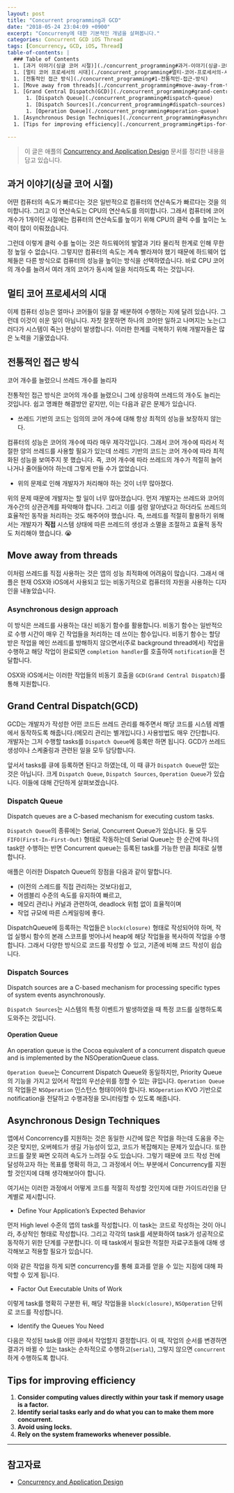 ```yaml
---
layout: post
title: "Concurrent programming과 GCD"
date: "2018-05-24 23:04:09 +0900"
excerpt: "Concurreny에 대한 기본적인 개념을 살펴봅니다."
categories: Concurrent GCD iOS Thread
tags: [Concurrency, GCD, iOS, Thread]
table-of-contents: |
  ### Table of Contents  
  1. [과거 이야기(싱글 코어 시절)](./concurrent_programming#과거-이야기(싱글-코어-시절))
  1. [멀티 코어 프로세서의 시대](./concurrent_programming#멀티-코어-프로세서의-시대)
  1. [전통적인 접근 방식](./concurrent_programming#1-전통적인-접근-방식)
  1. [Move away from threads](./concurrent_programming#move-away-from-threads)
  1. [Grand Central Dispatch(GCD)](./concurrent_programming#grand-central-dispatch(gcd))
      1. [Dispatch Queue](./concurrent_programming#dispatch-queue)
      1. [Dispatch Sources](./concurrent_programming#dispatch-sources)
      1. [Operation Queue](./concurrent_programming#operation-queue)
  1. [Asynchronous Design Techniques](./concurrent_programming#asynchronous-design-techniques)
  1. [Tips for improving efficiency](./concurrent_programming#tips-for-improving-efficiency)

---
```


> 이 글은 애플의 [Concurrency and Application Design](https://developer.apple.com/library/content/documentation/General/Conceptual/ConcurrencyProgrammingGuide/ConcurrencyandApplicationDesign/ConcurrencyandApplicationDesign.html#//apple_ref/doc/uid/TP40008091-CH100-SW1) 문서를 정리한 내용을 담고 있습니다.

## 과거 이야기(싱글 코어 시절)

어떤 컴퓨터의 속도가 빠르다는 것은 일반적으로 컴퓨터의 연산속도가 빠르다는 것을 의미합니다. 그리고 이 연산속도는 CPU의 연산속도를 의미합니다. 그래서 컴퓨터에 코어 개수가 1개이던 시절에는 컴퓨터의 연산속도를 높이기 위해 CPU의 클럭 수를 높이는 노력이 많이 이뤄졌습니다.

그런데 이렇게 클럭 수를 높이는 것은 하드웨어의 발열과 기타 물리적 한계로 인해 무한정 높일 수 없습니다. 그렇지만 컴퓨터의 속도는 계속 빨라져야 했기 때문에 하드웨어 업체들은 다른 방식으로 컴퓨터의 성능을 높이는 방식을 선택하였습니다. 바로 CPU 코어의 개수를 늘려서 여러 개의 코어가 동시에 일을 처리하도록 하는 것입니다.

## 멀티 코어 프로세서의 시대

이제 컴퓨터 성능은 얼마나 코어들이 일을 잘 배분하여 수행하는 지에 달려 있습니다. 그런데 이것이 쉬운 일이 아닙니다. 자칫 잘못하면 하나의 코어만 일하고 나머지는 노는(그러다가 시스템이 죽는) 현상이 발생합니다. 이러한 한계를 극복하기 위해 개발자들은 많은 노력을 기울였습니다.

## 전통적인 접근 방식

<div class="message">
  코어 개수를 늘렸으니 쓰레드 개수를 늘리자
</div>

전통적인 접근 방식은 코어의 개수를 늘렸으니 그에 상응하여 쓰레드의 개수도 늘리는 것입니다. 쉽고 명쾌한 해결방안 같지만, 이는 다음과 같은 문제가 있습니다.

- 쓰레드 기반의 코드는 임의의 코어 개수에 대해 항상 최적의 성능을 보장하지 않는다.

컴퓨터의 성능은 코어의 개수에 따라 매우 제각각입니다. 그래서 코어 개수에 따라서 적절한 양의 쓰레드를 사용할 필요가 있는데 쓰레드 기반의 코드는 코어 개수에 따라 최적화된 성능을 보여주지 못 했습니다. 즉, 코어 개수에 따라 쓰레드의 개수가 적절히 늘어나거나 줄어들어야 하는데 그렇게 만들 수가 없었습니다.

- 위의 문제로 인해 개발자가 처리해야 하는 것이 너무 많아졌다.

위의 문제 때문에 개발자는 할 일이 너무 많아졌습니다. 먼저 개발자는 쓰레드와 코어의 개수간의 상관관계를 파악해야 합니다. 그리고 이를 설령 알아냈다고 하더라도 쓰레드의 효율적인 동작을 처리하는 것도 해주어야 했습니다. 즉, 쓰레드를 적절히 활용하기 위해서는 개발자가 **직접** 시스템 상태에 따른 쓰레드의 생성과 소멸을 조절하고 효율적 동작도 처리해야 했습니다. 😭

## Move away from threads

이처럼 쓰레드를 직접 사용하는 것은 앱의 성능 최적화에 어려움이 많습니다. 그래서 애플은 현재 OSX와 iOS에서 사용되고 있는 비동기적으로 컴퓨터의 자원을 사용하는 디자인을 내놓았습니다.

### Asynchronous design approach

이 방식은 쓰레드를 사용하는 대신 비동기 함수를 활용합니다. 비동기 함수는 일반적으로 수행 시간이 매우 긴 작업들을 처리하는 데 쓰이는 함수입니다. 비동기 함수는 할당 받은 작업을 메인 쓰레드를 방해하지 않으면서(주로 background thread에서) 작업을 수행하고
해당 작업이 완료되면 `completion handler`를 호출하여 `notification`을 전달합니다.

OSX와 iOS에서는 이러한 작업들의 비동기 호출을 `GCD(Grand Central Dispatch)`를 통해 지원합니다.

## Grand Central Dispatch(GCD)

GCD는 개발자가 작성한 어떤 코드든 쓰레드 관리를 해주면서 해당 코드를 시스템 레벨에서 동작하도록 해줍니다.(메모리 관리는 별개입니다.) 사용방법도 매우 간단합니다. 개발자는 그저 수행할 tasks를 `Dispatch Queue`에 등록만 하면 됩니다. GCD가 쓰레드 생성이나 스케줄링과 관련된 일을 모두 담당합니다.

앞서서 tasks를 큐에 등록하면 된다고 하였는데, 이 때 큐가 `Dispatch Queue`만 있는 것은 아닙니다. 크게 `Dispatch Queue`, `Dispatch Sources`, `Operation Queue`가 있습니다. 이들에 대해 간단하게 살펴보겠습니다.

### Dispatch Queue

<div class="message">
  Dispatch queues are a C-based mechanism for executing custom tasks.
</div>

`Dispatch Queue`의 종류에는 Serial, Concurrent Queue가 있습니다. 둘 모두 `FIFO(First-In-First-Out)` 형태로 작동하는데 Serial Queue는 한 순간에 하나의 task만 수행하는 반면 Concurrent queue는 등록된 task를 가능한 만큼 최대로 실행합니다.

애플은 이러한 Dispatch Queue의 장점을 다음과 같이 말합니다.

* (이전의 스레드를 직접 관리하는 것보다)쉽고,
* 어셈블리 수준의 속도를 유지하여 빠르고,
* 메모리 관리나 커널과 관련하여, deadlock 위험 없이 효율적이며
* 작업 규모에 따른 스케일링에 좋다.

DispatchQueue에 등록하는 작업들은 `block(closure)` 형태로 작성되어야 하며, 작업 실행시 함수의 본래 스코프를 벗어나서 heap에 해당 작업들을 복사하여 작업을 수행합니다. 그래서 다양한 방식으로 코드를 작성할 수 있고, 기존에 비해 코드 작성이 쉽습니다.

### Dispatch Sources

<div class="message">
  Dispatch sources are a C-based mechanism for processing specific types of system events asynchronously.
</div>

`Dispatch Sources`는 시스템의 특정 이벤트가 발생하였을 때 특정 코드를 실행하도록 도와주는 것입니다.

#### Operation Queue

<div class="message">
  An operation queue is the Cocoa equivalent of a concurrent dispatch queue and is implemented by the  NSOperationQueue class.
</div>

`Operation Queue`는 Concurrent Dispatch Queue와 동일하지만, Priority Queue의 기능을 가지고 있어서 작업의 우선순위를 정할 수 있는 큐입니다. `Operation Queue`의 작업들은 `NSOperation` 인스턴스 형태이어야 합니다. `NSOperation` KVO 기반으로 notification을 전달하고 수행과정을 모니터링할 수 있도록 해줍니다.

## Asynchronous Design Techniques

앱에서 Concorrency를 지원하는 것은 동일한 시간에 많은 작업을 하는데 도움을 주는 것은 맞지만, 오버헤드가 생길 가능성이 있고, 코드가 복잡해지는 문제가 있습니다. 또한 코드를 잘못 짜면 오히려 속도가 느려질 수도 있습니다. 그렇기 때문에 코드 작성 전에 달성하고자 하는 목표를 명확히 하고, 그 과정에서 어느 부분에서 Concurrency를 지원할 것인지에 대해 생각해보아야 합니다.

여기서는 이러한 과정에서 어떻게 코드를 적절히 작성할 것인지에 대한 가이드라인을 단계별로 제시합니다.

* Define Your Application’s Expected Behavior

먼저 High level 수준의 앱의 task를 작성합니다. 이 task는 코드로 작성하는 것이 아니라, 추상적인 형태로 작성합니다. 그리고 각각의 task를 세분화하여 task가 성공적으로 동작하기 위한 단계를 구분합니다. 이 때 task에서 필요한 적절한 자료구조들에 대해 생각해보고 적용할 필요가 있습니다.

이와 같은 작업을 하게 되면 concurrency를 통해 효과를 얻을 수 있는 지점에 대해 파악할 수 있게 됩니다.

* Factor Out Executable Units of Work

이렇게 task를 명확히 구분한 뒤, 해당 작업들을 `block(closure)`, `NSOperation` 단위로 코드를 작성합니다.

* Identify the Queues You Need

다음은 작성된 task를 어떤 큐에서 작업할지 결정합니다. 이 때, 작업의 순서를 변경하면 결과가 바뀔 수 있는 task는 순차적으로 수행하고(`serial`), 그렇지 않으면 `concurrent`하게 수행하도록 합니다.

## Tips for improving efficiency

1. **Consider computing values directly within your task if memory usage is a factor.**
2. **Identify serial tasks early and do what you can to make them more concurrent.**
3. **Avoid using locks.**
4. **Rely on the system frameworks whenever possible.**


---

## 참고자료
* [Concurrency and Application Design](https://developer.apple.com/library/content/documentation/General/Conceptual/ConcurrencyProgrammingGuide/ConcurrencyandApplicationDesign/ConcurrencyandApplicationDesign.html#//apple_ref/doc/uid/TP40008091-CH100-SW1)
